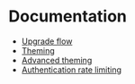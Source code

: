 # Documentation

- [Upgrade flow](./upgrade-flow.md)
- [Theming](./theming.md)
- [Advanced theming](./theming-advanced.md)
- [Authentication rate limiting](./auth-rate-limiting.md)
